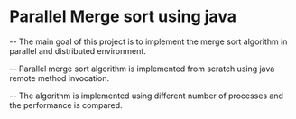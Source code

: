 # Parallel Merge sort using java

-- The main goal of this project is to implement the merge sort algorithm in parallel and distributed environment.

-- Parallel merge sort algorithm is implemented from scratch using java remote method invocation. 

-- The algorithm is implemented using different number of processes and the performance is compared.
